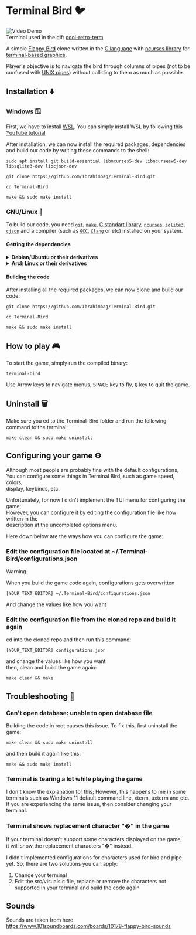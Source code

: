 <!-- markdownlint-disable MD033 -->

# Terminal Bird 🐦

![Video Demo](demo.gif) \
Terminal used in the gif: [cool-retro-term](https://github.com/Swordfish90/cool-retro-term)

A simple [Flappy Bird](https://en.wikipedia.org/wiki/Flappy_Bird) clone written in the [C language](https://en.wikipedia.org/wiki/C_(programming_language)) with [ncurses library](https://en.wikipedia.org/wiki/Ncurses) for [terminal-based graphics](https://en.wikipedia.org/wiki/Text-based_user_interface).

Player's objective is to navigate the bird through columns of pipes (not to be confused with [UNIX pipes](https://en.wikipedia.org/wiki/Pipeline_(Unix))) without colliding to them as much as possible.

## Installation ⬇️

### Windows 🪟

First, we have to install [WSL](https://learn.microsoft.com/en-us/windows/wsl/about). You can simply install WSL by following this [YouTube tutorial](https://www.youtube.com/watch?v=wjbbl0TTMeo&t=416s)

After installation, we can now install the required packages, dependencies and build our code by writing these commands to the shell:

```console
sudo apt install git build-essential libncurses5-dev libncursesw5-dev libsqlite3-dev libcjson-dev

git clone https://github.com/Ibrahimbag/Terminal-Bird.git

cd Terminal-Bird

make && sudo make install
```

### GNU/Linux 🐧

To build our code, you need [`git`](https://git-scm.com/), [`make`](https://www.gnu.org/software/make/), [C standart library](https://en.wikipedia.org/wiki/C_standard_library), [`ncurses`](https://invisible-island.net/ncurses/), [`sqlite3`](https://www.sqlite.org/), [`cjson`](https://github.com/DaveGamble/cJSON) and a compiler (such as [`GCC`](https://gcc.gnu.org/), [`Clang`](https://clang.llvm.org/) or etc) installed on your system.

#### Getting the dependencies

<details>

<summary><b>Debian/Ubuntu or their derivatives</b></summary>

```console
sudo apt install git build-essential libncurses5-dev libncursesw5-dev libsqlite3-dev libcjson-dev libsdl2-dev libsdl2-mixer-dev
```

</details>

<details>

<summary><b>Arch Linux or their derivatives</b></summary>

install SDL2 from either <https://aur.archlinux.org/packages/sdl2> or sdl12-compat

```console
sudo pacman -S sdl12-compat
```

and then

```console
sudo pacman -S git base-devel ncurses sqlite cjson sdl2_mixer

```

</details>

#### Building the code

After installing all the required packages, we can now clone and build our code:

```console
git clone https://github.com/Ibrahimbag/Terminal-Bird.git

cd Terminal-Bird

make && sudo make install
```

## How to play 🎮

To start the game, simply run the compiled binary:

```console
terminal-bird
```

Use Arrow keys to navigate menus,
<kbd>SPACE</kbd> key to fly,
<kbd>Q</kbd> key to quit the game.

## Uninstall 🗑️

Make sure you cd to the Terminal-Bird folder and run the following command to the terminal:

```console
make clean && sudo make uninstall
```

## Configuring your game ⚙️

Although most people are probably fine with the default configurations, \
You can configure some things in Terminal Bird, such as game speed, colors, \
display, keybinds, etc.

Unfortunately, for now I didn't implement the TUI menu for configuring the game; \
However, you can configure it by editing the configuration file like how written in the \
description at the uncompleted options menu.

Here down below are the ways how you can configure the game:

### Edit the configuration file located at ~/.Terminal-Bird/configurations.json

> [!WARNING]
> When you build the game code again, configurations gets overwritten

```console
[YOUR_TEXT_EDITOR] ~/.Terminal-Bird/configurations.json
```

And change the values like how you want

### Edit the configuration file from the cloned repo and build it again

cd into the cloned repo and then run this command:

``` console
[YOUR_TEXT_EDITOR] configurations.json
```

and change the values like how you want \
then, clean and build the game again:

``` console
make clean && make
```

## Troubleshooting 🔧

### Can't open database: unable to open database file

Building the code in root causes this issue.
To fix this, first uninstall the game:

```console
make clean && sudo make uninstall
```

and then build it again like this:

```console
make && sudo make install
```

### Terminal is tearing a lot while playing the game

I don't know the explanation for this; However, this happens to me in some terminals such as Windows 11 default command line, xterm, uxterm and etc. \
If you are experiencing the same issue, then consider changing your terminal.

### Terminal shows replacement character "�" in the game

If your terminal doesn't support some characters displayed on the game,\
it will show the replacement characters "�" instead.

I didn't implemented configurations for characters used for bird and pipe yet.
So, there are two solutions you can apply:

1. Change your terminal
2. Edit the src/visuals.c file, replace or remove the characters not supported in your terminal and build the code again

## Sounds

Sounds are taken from here: <https://www.101soundboards.com/boards/10178-flappy-bird-sounds>
